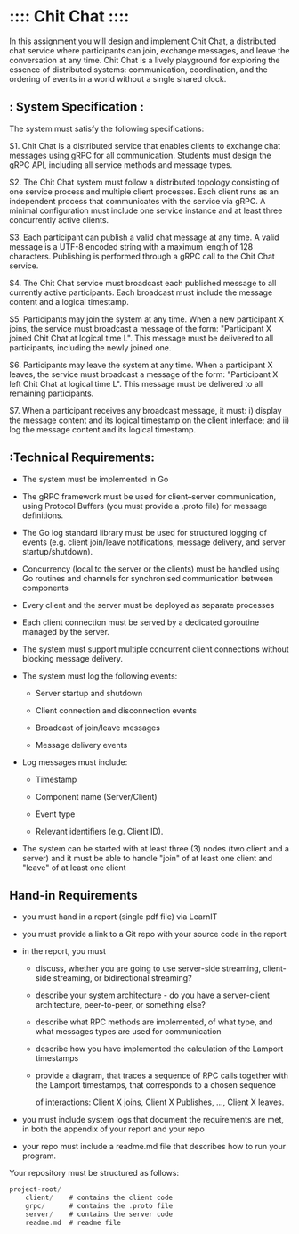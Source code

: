 # :::: Chit Chat ::::

In this assignment you will design and implement Chit Chat, a
distributed chat service where participants can join, exchange
messages, and leave the conversation at any time. Chit Chat is a
lively playground for exploring the essence of distributed systems:
communication, coordination, and the ordering of events in a world
without a single shared clock.

## : System Specification : 

The system must satisfy the following specifications:

S1. Chit Chat is a distributed service that enables clients to
exchange chat messages using gRPC for all communication. Students must
design the gRPC API, including all service methods and message types.

S2. The Chit Chat system must follow a distributed topology consisting
of one service process and multiple client processes. Each client runs
as an independent process that communicates with the service via
gRPC. A minimal configuration must include one service instance and at
least three concurrently active clients.

S3. Each participant can publish a valid chat message at any time. A
valid message is a UTF-8 encoded string with a maximum length of 128
characters. Publishing is performed through a gRPC call to the Chit
Chat service.

S4. The Chit Chat service must broadcast each published message to all
currently active participants. Each broadcast must include the message
content and a logical timestamp.

S5. Participants may join the system at any time.  When a new
participant X joins, the service must broadcast a message of the form:
"Participant X joined Chit Chat at logical time L". This message must
be delivered to all participants, including the newly joined one.

S6. Participants may leave the system at any time.  When a participant
X leaves, the service must broadcast a message of the form:
"Participant X left Chit Chat at logical time L". This message must be
delivered to all remaining participants.

S7. When a participant receives any broadcast message, it must: i)
display the message content and its logical timestamp on the client
interface; and ii) log the message content and its logical timestamp.

## :Technical Requirements:

- The system must be implemented in Go

- The gRPC framework must be used for client–server communication,
  using Protocol Buffers (you must provide a .proto file) for message
  definitions.

- The Go log standard library must be used for structured logging of
  events (e.g. client join/leave notifications, message delivery, and
  server startup/shutdown).

- Concurrency (local to the server or the clients) must be handled
  using Go routines and channels for synchronised communication
  between components

- Every client and the server must be deployed as separate processes

- Each client connection must be served by a dedicated goroutine
  managed by the server.

- The system must support multiple concurrent client connections
  without blocking message delivery.

- The system must log the following events:

  - Server startup and shutdown

  - Client connection and disconnection events

  - Broadcast of join/leave messages

  - Message delivery events

- Log messages must include:

  - Timestamp

  - Component name (Server/Client)

  - Event type

  - Relevant identifiers (e.g. Client ID).

- The system can be started with at least three (3) nodes (two client
  and a server) and it must be able to handle "join" of at least one
  client and "leave" of at least one client

## Hand-in Requirements

- you must hand in a report (single pdf file) via LearnIT

- you must provide a link to a Git repo with your source code in the
  report

- in the report, you must

  - discuss, whether you are going to use server-side streaming,
    client-side streaming, or bidirectional streaming?

  - describe your system architecture - do you have a server-client
    architecture, peer-to-peer, or something else?

  - describe what RPC methods are implemented, of what type, and what
    messages types are used for communication

  - describe how you have implemented the calculation of the Lamport
    timestamps

  - provide a diagram, that traces a sequence of RPC calls together
    with the Lamport timestamps, that corresponds to a chosen sequence

    of interactions: Client X joins, Client X Publishes, ..., Client X
    leaves.

- you must include system logs that document the requirements are met,
    in both the appendix of your report and your repo

- your repo must include a readme.md file that describes how to run
  your program.

Your repository must be structured as follows:

```go
project-root/
    client/    # contains the client code
    grpc/      # contains the .proto file
    server/    # contains the server code
    readme.md  # readme file
```
